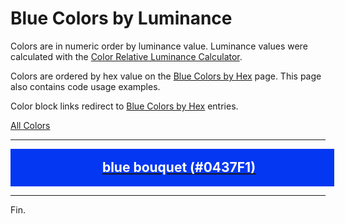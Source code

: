 <!--suppress HtmlUnknownTarget -->
<style>
  div.color-block {
    text-align: center;
  }

  .color-block {
    width: 100%;
    margin: 0;
    padding: 0.5em;
  }

  .black-pass {
    color: black;
  }

  .white-pass {
    color: white;
  }
</style>

# Blue Colors by Luminance

Colors are in numeric order by luminance value. Luminance values were calculated with the
<a href="https://contrastchecker.online/color-relative-luminance-calculator" target="_blank" rel="noopener noreferrer">Color Relative Luminance Calculator</a>.

Colors are ordered by hex value on the [Blue Colors by Hex](./blue-colors-by-hex.md) page.
This page also contains code usage examples.

Color block links redirect to [Blue Colors by Hex](./blue-colors-by-hex.md) entries.

[All Colors](./all-colors.md)

----

<!-- luminance: 0.091090623 -->
<div class="color-block" style="background: #0437F1;">
  <a href="./blue-colors.html#blue-bouquet-0437f1">
    <h2 class="color-block white-pass">blue bouquet (#0437F1)</h2>
  </a>
</div>

----

Fin.
